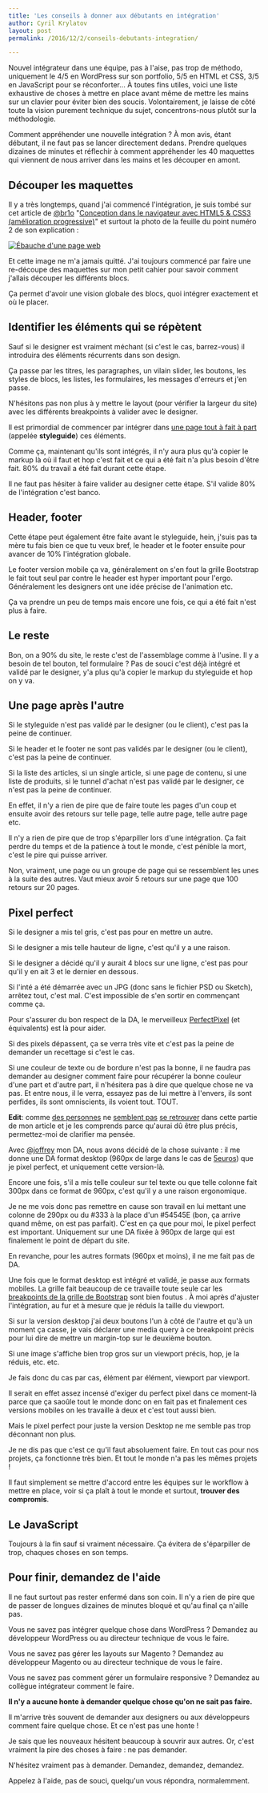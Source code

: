 ```yaml
---
title: 'Les conseils à donner aux débutants en intégration'
author: Cyril Krylatov
layout: post
permalink: /2016/12/2/conseils-debutants-integration/

---
```


Nouvel intégrateur dans une équipe, pas à l'aise, pas trop de méthodo, uniquement le 4/5 en WordPress sur son portfolio, 5/5 en HTML et CSS, 3/5 en JavaScript pour se réconforter…
À toutes fins utiles, voici une liste exhaustive de choses à mettre en place avant même de mettre les mains sur un clavier pour éviter bien des soucis.
Volontairement, je laisse de côté toute la vision purement technique du sujet, concentrons-nous plutôt sur la méthodologie.

<!--more-->

Comment appréhender une nouvelle intégration ?
À mon avis, étant débutant, il ne faut pas se lancer directement dedans. Prendre quelques dizaines de minutes et réflechir à comment appréhender les 40 maquettes qui viennent de nous arriver dans les mains et les découper en amont.

## Découper les maquettes

Il y a très longtemps, quand j'ai commencé l'intégration, je suis tombé sur cet article de [@br1o](https://twitter.com/br1o) "[Conception dans le navigateur avec HTML5 & CSS3 (amélioration progressive)](https://4design.xyz/conception-dans-le-navigateur-avec-html5-css3)" et surtout la photo de la feuille du point numéro 2 de son explication :

[![Ébauche d'une page web](https://i1.wp.com/4design.xyz/wp-content/uploads/2010/08/04-esquisse.png?resize=600%2C716)](https://4design.xyz/conception-dans-le-navigateur-avec-html5-css3)

Et cette image ne m'a jamais quitté. J'ai toujours commencé par faire une re-découpe des maquettes sur mon petit cahier pour savoir comment j'allais découper les différents blocs.

Ça permet d'avoir une vision globale des blocs, quoi intégrer exactement et où le placer.

## Identifier les éléments qui se répètent

Sauf si le designer est vraiment méchant (si c'est le cas, barrez-vous) il introduira des éléments récurrents dans son design. 

Ça passe par les titres, les paragraphes, un vilain slider, les boutons, les styles de blocs, les listes, les formulaires, les messages d'erreurs et j'en passe.

N'hésitons pas non plus à y mettre le layout (pour vérifier la largeur du site) avec les différents breakpoints à valider avec le designer.

Il est primordial de commencer par intégrer dans [une page tout à fait à part](https://www.24joursdeweb.fr/2014/un-guide-qui-a-du-style/) (appelée **styleguide**) ces éléments.

Comme ça, maintenant qu'ils sont intégrés, il n'y aura plus qu'à copier le markup là où il faut et hop c'est fait et ce qui a été fait n'a plus besoin d'être fait. 80% du travail a été fait durant cette étape.

Il ne faut pas hésiter à faire valider au designer cette étape. S'il valide 80% de l'intégration c'est banco.

## Header, footer

Cette étape peut également être faite avant le styleguide, hein, j'suis pas ta mère tu fais bien ce que tu veux bref, le header et le footer ensuite pour avancer de 10% l'intégration globale.

Le footer version mobile ça va, généralement on s'en fout la grille Bootstrap le fait tout seul par contre le header est hyper important pour l'ergo. Généralement les designers ont une idée précise de l'animation etc.

Ça va prendre un peu de temps mais encore une fois, ce qui a été fait n'est plus à faire.

## Le reste

Bon, on a 90% du site, le reste c'est de l'assemblage comme à l'usine. Il y a besoin de tel bouton, tel formulaire ? Pas de souci c'est déjà intégré et validé par le designer, y'a plus qu'à copier le markup du styleguide et hop on y va.

## Une page après l'autre

Si le styleguide n'est pas validé par le designer (ou le client), c'est pas la peine de continuer.

Si le header et le footer ne sont pas validés par le designer (ou le client), c'est pas la peine de continuer.

Si la liste des articles, si un single article, si une page de contenu, si une liste de produits, si le tunnel d'achat n'est pas validé par le designer, ce n'est pas la peine de continuer.

En effet, il n'y a rien de pire que de faire toute les pages d'un coup et ensuite avoir des retours sur telle page, telle autre page, telle autre page etc.

Il n'y a rien de pire que de trop s'éparpiller lors d'une intégration. Ça fait perdre du temps et de la patience à tout le monde, c'est pénible la mort, c'est le pire qui puisse arriver.

Non, vraiment, une page ou un groupe de page qui se ressemblent les unes à la suite des autres. Vaut mieux avoir 5 retours sur une page que 100 retours sur 20 pages.

## Pixel perfect

Si le designer a mis tel gris, c'est pas pour en mettre un autre.

Si le designer a mis telle hauteur de ligne, c'est qu'il y a une raison.

Si le designer a décidé qu'il y aurait 4 blocs sur une ligne, c'est pas pour qu'il y en ait 3 et le dernier en dessous.

Si l'inté a été démarrée avec un JPG (donc sans le fichier PSD ou Sketch), arrêtez tout, c'est mal. C'est impossible de s'en sortir en commençant comme ça.

Pour s'assurer du bon respect de la DA, le merveilleux [PerfectPixel](https://chrome.google.com/webstore/detail/perfectpixel-by-welldonec/dkaagdgjmgdmbnecmcefdhjekcoceebi) (et équivalents) est là pour aider.

Si des pixels dépassent, ça se verra très vite et c'est pas la peine de demander un recettage si c'est le cas.

Si une couleur de texte ou de bordure n'est pas la bonne, il ne faudra pas demander au designer comment faire pour récupérer la bonne couleur d'une part et d'autre part, il n'hésitera pas à dire que quelque chose ne va pas. Et entre nous, il le verra, essayez pas de lui mettre à l'envers, ils sont perfides, ils sont omniscients, ils voient tout. TOUT.

**Edit**: comme [des personnes](https://twitter.com/pingoo1/status/813687399448461312) ne [semblent pas](https://twitter.com/HTeuMeuLeu/status/813684703618277376) [se retrouver](https://twitter.com/htmlvv/status/813685087028019200) dans cette partie de mon article et je les comprends parce qu'aurai dû être plus précis, permettez-moi de clarifier ma pensée.

Avec [@joffrey](https://twitter.com/joffrey/) mon DA, nous avons décidé de la chose suivante : il me donne une DA format desktop (960px de large dans le cas de [5euros](https://5euros.com)) que je pixel perfect, et uniquement cette version-là.

Encore une fois, s'il a mis telle couleur sur tel texte ou que telle colonne fait 300px dans ce format de 960px, c'est qu'il y a une raison ergonomique.

Je ne me vois donc pas remettre en cause son travail en lui mettant une colonne de 290px ou du #333 à la place d'un #54545E (bon, ça arrive quand même, on est pas parfait). C'est en ça que pour moi, le pixel perfect est important. Uniquement sur une DA fixée à 960px de large qui est finalement le point de départ du site.

En revanche, pour les autres formats (960px et moins), il ne me fait pas de DA.

Une fois que le format desktop est intégré et validé, je passe aux formats mobiles. La grille fait beaucoup de ce travaille toute seule car les [breakpoints de la grille de Bootstrap](http://getbootstrap.com/css/#grid-options) sont bien foutus . À moi après d'ajuster l'intégration, au fur et à mesure que je réduis la taille du viewport.

Si sur la version desktop j'ai deux boutons l'un à côté de l'autre et qu'à un moment ça casse, je vais déclarer une media query à ce breakpoint précis pour lui dire de mettre un margin-top sur le deuxième bouton.

Si une image s'affiche bien trop gros sur un viewport précis, hop, je la réduis, etc. etc.

Je fais donc du cas par cas, élément par élément, viewport par viewport.

Il serait en effet assez incensé d'exiger du perfect pixel dans ce moment-là parce que ça saoûle tout le monde donc on en fait pas et finalement ces versions mobiles on les travaille à deux et c'est tout aussi bien.

Mais le pixel perfect pour juste la version Desktop ne me semble pas trop déconnant non plus.

Je ne dis pas que c'est ce qu'il faut absoluement faire. En tout cas pour nos projets, ça fonctionne très bien. Et tout le monde n'a pas les mêmes projets !

Il faut simplement se mettre d'accord entre les équipes sur le workflow à mettre en place, voir si ça plaît à tout le monde et surtout, **trouver des compromis**.

## Le JavaScript

Toujours à la fin sauf si vraiment nécessaire. Ça évitera de s'éparpiller de trop, chaques choses en son temps.

## Pour finir, demandez de l'aide

Il ne faut surtout pas rester enfermé dans son coin. Il n'y a rien de pire que de passer de longues dizaines de minutes bloqué et qu'au final ça n'aille pas. 

Vous ne savez pas intégrer quelque chose dans WordPress ? Demandez au développeur WordPress ou au directeur technique de vous le faire.

Vous ne savez pas gérer les layouts sur Magento ? Demandez au développeur Magento ou au directeur technique de vous le faire.

Vous ne savez pas comment gérer un formulaire responsive ? Demandez au collègue intégrateur comment le faire.

**Il n'y a aucune honte à demander quelque chose qu'on ne sait pas faire.**

Il m'arrive très souvent de demander aux designers ou aux développeurs comment faire quelque chose. Et ce n'est pas une honte !

Je sais que les nouveaux hésitent beaucoup à souvrir aux autres. Or, c'est vraiment la pire des choses à faire : ne pas demander.

N'hésitez vraiment pas à demander. Demandez, demandez, demandez.

Appelez à l'aide, pas de souci, quelqu'un vous répondra, normalemment.
